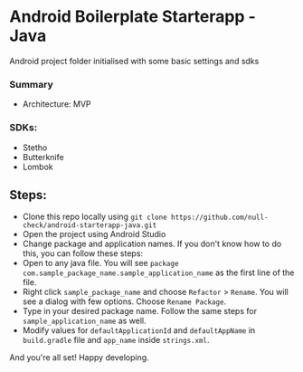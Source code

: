 # Android Boilerplate Starterapp - Java
Android project folder initialised with some basic settings and sdks

### Summary
- Architecture: MVP 

### SDKs:
- Stetho
- Butterknife
- Lombok

## Steps:
- Clone this repo locally using `git clone https://github.com/null-check/android-starterapp-java.git`
- Open the project using Android Studio
- Change package and application names. If you don't know how to do this, you can follow these steps:
- Open to any java file. You will see `package com.sample_package_name.sample_application_name` as the first line of the file.
- Right click `sample_package_name` and choose `Refactor` > `Rename`. You will see a dialog with few options. Choose `Rename Package`.
- Type in your desired package name. Follow the same steps for `sample_application_name` as well.
- Modify values for `defaultApplicationId` and `defaultAppName` in `build.gradle` file and `app_name` inside `strings.xml`.

And you're all set! Happy developing.
